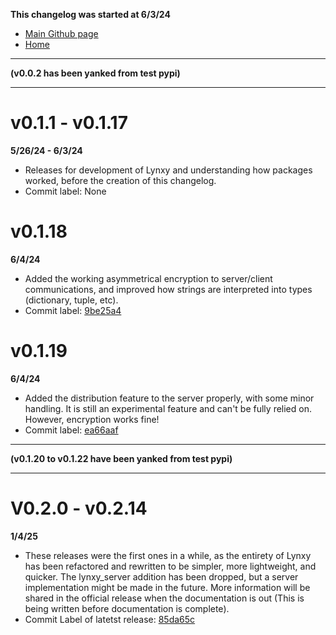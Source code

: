 **This changelog was started at 6/3/24**
- [Main Github page](https://github.com/SketchedDoughnut/lynxy)
- [Home](/README.md)

***

**(v0.0.2 has been yanked from test pypi)**

***

# v0.1.1 - v0.1.17
**5/26/24 - 6/3/24**
- Releases for development of Lynxy and understanding how packages worked, before the creation of this changelog.
- Commit label: None

# v0.1.18
**6/4/24**
- Added the working asymmetrical encryption to server/client communications, and improved how strings are interpreted into types (dictionary, tuple, etc).
- Commit label: [9be25a4](https://github.com/SketchedDoughnut/lynxy/tree/9be25a425ff833e5490de4871f6abd8daef7861b)

# v0.1.19
**6/4/24**
- Added the distribution feature to the server properly, with some minor handling. It is still an experimental feature and can't be fully relied on. However, encryption works fine!
- Commit label: [ea66aaf](https://github.com/SketchedDoughnut/lynxy/tree/ea66aaf00874fe0cd29bfe06b442dad93de62a41)

***

**(v0.1.20 to v0.1.22 have been yanked from test pypi)**

***

# V0.2.0 - v0.2.14
**1/4/25**
- These releases were the first ones in a while, as the entirety of Lynxy has been refactored and rewritten to be simpler, more lightweight, and quicker. The lynxy_server addition has been dropped, but a server implementation might be made in the future. More information will be shared in the official release when the documentation is out (This is being written before documentation is complete).
- Commit Label of latetst release: [85da65c](https://github.com/SketchedDoughnut/lynxy/tree/85da65c59e60e8c78fe3d33704d09e4bb5be0eb3)